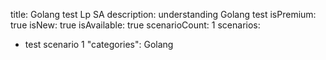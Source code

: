 title: Golang test Lp SA
description: understanding Golang test
isPremium: true
isNew: true
isAvailable: true
scenarioCount: 1
scenarios:
  - test scenario 1
"categories": Golang
